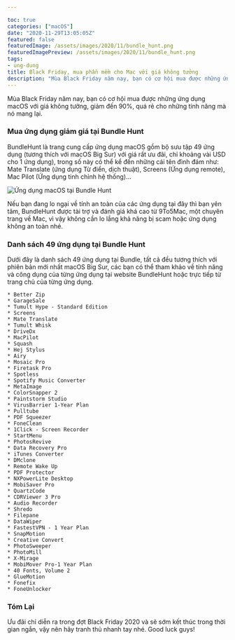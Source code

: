 ```yaml
---

toc: true
categories: ["macOS"]
date: "2020-11-29T13:05:05Z"
featured: false
featuredImage: /assets/images/2020/11/bundle_hunt.png
featuredImagePreview: /assets/images/2020/11/bundle_hunt.png
tags:
- ung-dung
title: Black Friday, mua phần mềm cho Mac với giá không tưởng
description: "Mùa Black Friday năm nay, bạn có cơ hội mua được những ứng dụng macOS với giá không tưởng, giảm đến 90%, quá rẻ cho những tính năng mà nó mang lại."
---
```

Mùa Black Friday năm nay, bạn có cơ hội mua được những ứng dụng macOS với giá không tưởng, giảm đến 90%, quá rẻ cho những tính năng mà nó mang lại. 

### Mua ứng dụng giảm giá tại Bundle Hunt

BundleHunt là trang cung cấp ứng dụng macOS gồm bộ sưu tập 49 ứng dụng (tương thích với macOS Big Sur) với giá rất ưu đãi, chỉ khoảng vài USD cho 1 ứng dụng), trong số này có thể kể đến những cái tên đình đám như: Mate Translate (ứng dụng Từ điển, dịch thuật), Screens (Ứng dụng remote), Mac Pilot (Ứng dụng tinh chỉnh hệ thống)...

![Ứng dụng macOS tại Bundle Hunt](/assets/images/2020/11/bundle_hunt_2.png)

Nếu bạn đang lo ngại về tính an toàn của các ứng dụng tại đây thì bạn yên tâm, BundleHunt được tài trợ và đánh giá khá cao từ 9To5Mac, một chuyên trang về Mac, vì vậy không cần lo lắng khả năng bị scam hoặc ứng dụng không an toàn nhé.

### Danh sách 49 ứng dụng tại Bundle Hunt

Dưới đây là danh sách 49 ứng dụng tại Bundle, tất cả đều tương thích với phiên bản mới nhất macOS Big Sur, các bạn có thể tham khảo về tính năng và công dụng của từng ứng dụng tại website BundleHunt hoặc trực tiếp từ trang chủ của từng ứng dụng.

```
* Better Zip
* GarageSale
* Tumult Hype - Standard Edition
* Screens
* Mate Translate
* Tumult Whisk
* DriveDx
* MacPilot
* Squash
* Hej Stylus
* Airy
* Mosaic Pro
* Firetask Pro
* Spotless
* Spotify Music Converter
* MetaImage
* ColorSnapper 2
* Paintstorm Studio
* VirusBarrier 1-Year Plan
* Pulltube
* PDF Squeezer
* FoneClean
* 1Click - Screen Recorder
* StartMenu
* PhotosRevive
* Data Recovery Pro
* iTunes Converter
* DMclone
* Remote Wake Up
* PDF Protector
* NXPowerLite Desktop
* MobiSaver Pro
* QuartzCode
* CDRViewer 3 Pro
* Audio Recorder
* Shredo
* Filepane
* DataWiper
* FastestVPN - 1 Year Plan
* SnapMotion
* Creative Convert
* PhotoSweeper
* PhotoMill
* X-Mirage
* MobiMover Pro-1 Year Plan
* 40 Fonts, Volume 2
* GlueMotion
* Fonefix
* FoneUnlocker
```

### Tóm Lại

Ưu đãi chỉ diễn ra trong đợt Black Friday 2020 và sẽ sớm kết thúc trong thời gian ngắn, vậy nên hãy tranh thủ nhanh tay nhé. Good luck guys!

